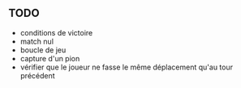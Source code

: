 ## TODO

- conditions de victoire
- match nul
- boucle de jeu
- capture d'un pion
- vérifier que le joueur ne fasse le même déplacement qu'au tour précédent

